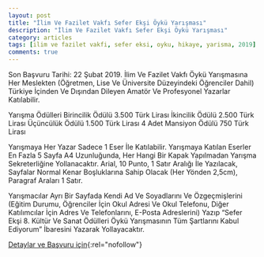 ```yaml
---
layout: post
title: "İlim Ve Fazilet Vakfı Sefer Ekşi Öykü Yarışması"
description: "İlim Ve Fazilet Vakfı Sefer Ekşi Öykü Yarışması"
category: articles
tags: [ilim ve fazilet vakfi, sefer eksi, oyku, hikaye, yarisma, 2019]
comments: true
---
```


Son Başvuru Tarihi: 22 Şubat 2019.
İlim Ve Fazilet Vakfı Öykü Yarışmasına Her Meslekten (Öğretmen, Lise Ve Üniversite Düzeyindeki Öğrenciler Dahil) Türkiye İçinden Ve Dışından Dileyen Amatör Ve Profesyonel Yazarlar Katılabilir.

Yarışma Ödülleri
Birincilik Ödülü 3.500 Türk Lirası
İkincilik Ödülü 2.500 Türk Lirası
Üçüncülük Ödülü 1.500 Türk Lirası
4 Adet Mansiyon Ödülü 750 Türk Lirası

Yarışmaya Her Yazar Sadece 1 Eser İle Katılabilir. Yarışmaya Katılan Eserler En Fazla 5 Sayfa A4 Uzunluğunda, Her Hangi Bir Kapak Yapılmadan Yarışma Sekreterliğine Yollanacaktır. Arial, 10 Punto, 1 Satır Aralığı İle Yazılacak, Sayfalar Normal Kenar Boşluklarına Sahip Olacak (Her Yönden 2,5cm), Paragraf Araları 1 Satır.

Yarışmacılar Ayrı Bir Sayfada Kendi Ad Ve Soyadlarını Ve Özgeçmişlerini (Eğitim Durumu, Öğrenciler İçin Okul Adresi Ve Okul Telefonu, Diğer Katılımcılar İçin Adres Ve Telefonlarını, E-Posta Adreslerini) Yazıp “Sefer Ekşi 8. Kültür Ve Sanat Ödülleri Öykü Yarışmasının Tüm Şartlarını Kabul Ediyorum” İbaresini Yazarak Yollayacaktır.

[Detaylar ve Başvuru için](https://www.guncel-egitim.org/ilim-ve-fazilet-vakfi-sefer-eksi-oyku-yarismasi/){:rel="nofollow"}